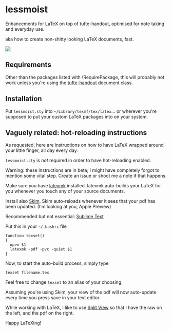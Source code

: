 # lessmoist
Enhancements for LaTeX on top of tufte-handout, optimised for note taking and everyday use.

aka how to create non-shitty looking LaTeX documents, fast.

![](https://cloud.githubusercontent.com/assets/7192233/20408520/db112638-ace3-11e6-94ba-02be9db2d942.png)

## Requirements

Other than the packages listed with \RequirePackage, this will probably not work unless you're using the [tufte-handout](https://www.ctan.org/pkg/tufte-latex?lang=en) document class.

## Installation

Put `lessmoist.sty` into `~/Library/texmf/tex/latex`... or wherever you're supposed to put your custom LaTeX packages into on your system.

## Vaguely related: hot-reloading instructions

As requested, here are instructions on how to have LaTeX wrapped around your little finger, all day every day.

`lessmoist.sty` is _not_ required in order to have hot-reloading enabled.

Warning: these instructions are in beta; I might have completely forgot to mention some vital step. Create an issue or shoot me a note if that happens.

Make sure you have [latexmk](https://www.ctan.org/pkg/latexmk/?lang=en) installed. latexmk auto-builds your LaTeX for you whenever you touch any of your source documents.

Install also [Skim](http://skim-app.sourceforge.net/). Skim auto-reloads whenever it sees that your pdf has been updated. (I'm looking at you, Apple Preview)

Recommended but not essential: [Sublime Text](https://www.sublimetext.com/)

Put this in your `~/.bashrc` file

    function texset()
    {
      open $1
      latexmk -pdf -pvc -quiet $1
    }

Now, to start the auto-build process, simply type

    texset filename.tex
    
Feel free to change `texset` to an alias of your choosing.

Assuming you're using Skim, your view of the pdf will now auto-update every time you press save in your text editor.

While working with LaTeX, I like to use [Split View](https://support.apple.com/en-us/HT204948) so that I have the raw on the left, and the pdf on the right.

Happy LaTeXing!
